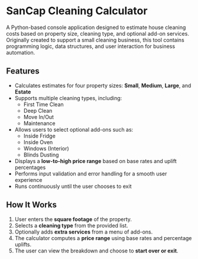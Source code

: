 # SanCap Cleaning Calculator

A Python-based console application designed to estimate house cleaning costs based on property size, cleaning type, and optional add-on services.  
Originally created to support a small cleaning business, this tool contains programming logic, data structures, and user interaction for business automation.

## Features

- Calculates estimates for four property sizes: **Small**, **Medium**, **Large**, and **Estate**  
- Supports multiple cleaning types, including:
  - First Time Clean
  - Deep Clean
  - Move In/Out
  - Maintenance
- Allows users to select optional add-ons such as:
  - Inside Fridge
  - Inside Oven
  - Windows (Interior)
  - Blinds Dusting
- Displays a **low-to-high price range** based on base rates and uplift percentages
- Performs input validation and error handling for a smooth user experience
- Runs continuously until the user chooses to exit

## How It Works

1. User enters the **square footage** of the property.  
2. Selects a **cleaning type** from the provided list.  
3. Optionally adds **extra services** from a menu of add-ons.  
4. The calculator computes a **price range** using base rates and percentage uplifts.  
5. The user can view the breakdown and choose to **start over or exit**.
